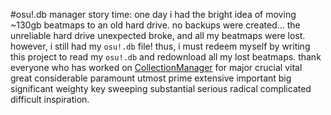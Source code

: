 #osu!.db manager
story time:
one day i had the bright idea of moving ~130gb beatmaps to an old hard drive. no backups were created...
the unreliable hard drive unexpected broke, and all my beatmaps were lost. however, i still had my `osu!.db` file! thus, i must redeem myself by writing this project to read my `osu!.db` and redownload all my lost beatmaps.
thank everyone who has worked on [CollectionManager](https://github.com/Piotrekol/CollectionManager) for major crucial vital great considerable paramount utmost prime extensive important big significant weighty key sweeping substantial serious radical complicated difficult inspiration.